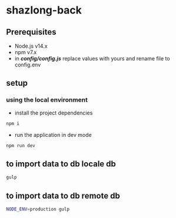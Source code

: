 # shazlong-back

## Prerequisites

- Node.js v14.x
- npm v7.x
- in **_config/config.js_** replace values with yours and rename file to config.env

## setup

### using the local environment

- install the project dependencies

```sh
npm i
```

- run the application in dev mode

```sh
npm run dev
```

## to import data to db locale db

```sh
gulp
```

## to import data to db remote db

```sh
NODE_ENV=production gulp
```
